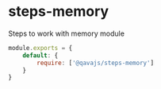 # steps-memory
Steps to work with memory module

```javascript
module.exports = {
    default: {
        require: ['@qavajs/steps-memory']
    }
}
```

